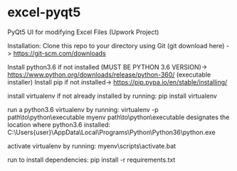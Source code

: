 # excel-pyqt5
PyQt5 UI for modifying Excel Files (Upwork Project)


Installation:
Clone this repo to your directory using Git (git download here) ->
    https://git-scm.com/downloads
<!-- install python -> https://www.python.org/downloads/ (CHECK ADD PYTHON TO ENV VARIABLE)
 -->

Install python3.6 if not installed (MUST BE PYTHON 3.6 VERSION)->
    https://www.python.org/downloads/release/python-360/ (executable installer)
Install pip if not installed->
    https://pip.pypa.io/en/stable/installing/


install virtualenv if not already installed by running:
pip install virtualenv

run a python3.6 virtualenv by running:
virtualenv -p path\to\python\executable myenv
path\to\python\executable designates the location where python3.6 installed: C:\Users\{user}\AppData\Local\Programs\Python\Python36\python.exe


activate virtualenv by running:
myenv\scripts\activate.bat


run to install dependencies:
pip install -r requirements.txt
